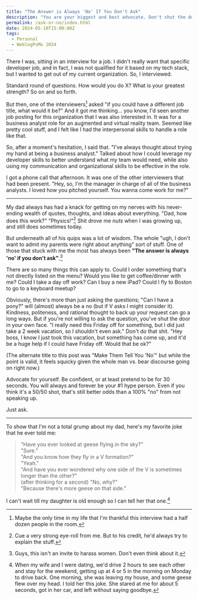 ```yaml
---
title: "The Answer is Always 'No' If You Don't Ask"
description: "You are your biggest and best advocate. Don't shut the door in your own face if you're trying to walk through it."
permalink: /ask-or-no/index.html
date: 2024-05-10T15:00:00Z
tags: 
  - Personal
  - WeblogPoMo 2024
---
```


There I was, sitting in an interview for a job. I didn't really want that specific developer job, and in fact, I was not qualified for it based on my tech stack, but I wanted to get out of my current organization. So, I interviewed.

Standard round of questions. How would you do X? What is your greatest strength? So on and so forth.

But then, one of the interviewers[^1] asked "if you could have a different job title, what would it be?" And it got me thinking... you know, I'd seen another job posting for this organization that I was also interested in. It was for a business analyst role for an augmented and virtual reality team. Seemed like pretty cool stuff, and I felt like I had the interpersonal skills to handle a role like that.

[^1]: Maybe the only time in my life that I'm thankful this interview had a half dozen people in the room.

So, after a moment's hesitation, I said that. "I've always thought about trying my hand at being a business analyst." Talked about how I could leverage my developer skills to better understand what my team would need, while also using my communication and organizational skills to be effective in the role.

I got a phone call that afternoon. It was one of the other interviewers that had been present. "Hey, so, I'm the manager in charge of all of the business analysts. I loved how you pitched yourself. You wanna come work for me?"

---

My dad always has had a knack for getting on my nerves with his never-ending wealth of quotes, thoughts, and ideas about everything. "Dad, how does this work?" "Physics!"[^2] Shit drove me *nuts* when I was growing up, and still does sometimes today.

[^2]: Cue a very strong eye-roll from me. But to his credit, he'd always try to explain the stuff.

But underneath all of his quips was a lot of wisdom. The whole "ugh, I don't want to admit my parents were right about anything" sort of stuff. One of those that stuck with me the most has always been **"The answer is always 'no' if you don't ask"**.[^3]

[^3]: Guys, this isn't an invite to harass women. Don't even think about it.

There are so many things this can apply to. Could I order something that's not directly listed on the menu? Would you like to get coffee/dinner with me? Could I take a day off work? Can I buy a new iPad? Could I fly to Boston to go to a keyboard meetup?

Obviously, there's more than just asking the questions; "Can I have a pony?" will (almost) always be a no (but if V asks I might consider it). Kindness, politeness, and rational thought to back up your request can go a long ways. But if you're not willing to ask the question, you've shut the door in your own face. "I really need this Friday off for something, but I did just take a 2 week vacation, so I shouldn't even ask." Don't do that shit. "Hey boss, I know I just took this vacation, but something has come up, and it'd be a huge help if I could have Friday off. Would that be ok?"

(The alternate title to this post was "Make Them Tell You 'No'" but while the point is valid, it feels squicky given the whole man vs. bear discourse going on right now.)

Advocate for yourself. Be confident, or at least pretend to be for 30 seconds. You will always and forever be your #1 hype person. Even if you think it's a 50/50 shot, that's still better odds than a 100% "no" from not speaking up.

Just ask.

---

To show that I'm not a total grump about my dad, here's my favorite joke that he ever told me:

> "Have you ever looked at geese flying in the sky?"  
"Sure."  
"And you know how they fly in a V formation?"  
"Yeah."  
"And have you ever wondered why one side of the V is sometimes longer than the other?"  
(after thinking for a second) "No, why?"  
"Because there's more geese on that side."

I can't wait till my daughter is old enough so I can tell her that one.[^4]

[^4]: When my wife and I were dating, we'd drive 2 hours to see each other and stay for the weekend, getting up at 4 or 5 in the morning on Monday to drive back. One morning, she was leaving my house, and some geese flew over my head. I told her this joke. She stared at me for about 5 seconds, got in her car, and left without saying goodbye.
